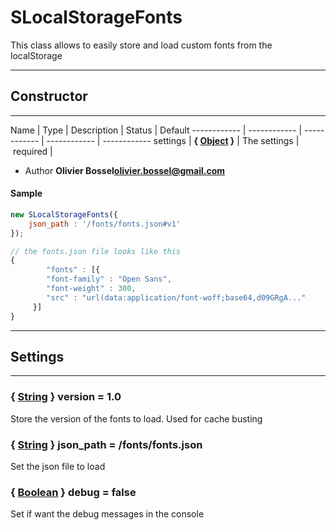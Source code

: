 # SLocalStorageFonts
This class allows to easily store and load custom fonts from the localStorage

-----------------------------
## Constructor
-----------------------------



Name | Type | Description | Status | Default
------------ | ------------ | ------------ | ------------ | ------------
settings | **{ <a class="link" href="https://developer.mozilla.org/fr/docs/Web/JavaScript/Reference/Objets_globaux/Object" target="_blank" title="Object">Object</a> }** | The settings | required | 

- Author **Olivier Bossel<olivier.bossel@gmail.com>**

#### Sample
```js
new SLocalStorageFonts({
 	json_path : '/fonts/fonts.json#v1'
});

// the fonts.json file looks like this
{
		"fonts" : [{
  		"font-family" : "Open Sans",
    	"font-weight" : 300,
     	"src" : "url(data:application/font-woff;base64,d09GRgA..."
     }]
}

```

-----------------------------
## Settings
-----------------------------

### { <a class="link" href="https://developer.mozilla.org/fr/docs/Web/JavaScript/Reference/Objets_globaux/String" target="_blank" title="String">String</a> } version = 1.0
Store the version of the fonts to load.
Used for cache busting

### { <a class="link" href="https://developer.mozilla.org/fr/docs/Web/JavaScript/Reference/Objets_globaux/String" target="_blank" title="String">String</a> } json_path = /fonts/fonts.json
Set the json file to load

### { <a class="link" href="https://developer.mozilla.org/fr/docs/Web/JavaScript/Reference/Objets_globaux/Boolean" target="_blank" title="Boolean">Boolean</a> } debug = false
Set if want the debug messages in the console



